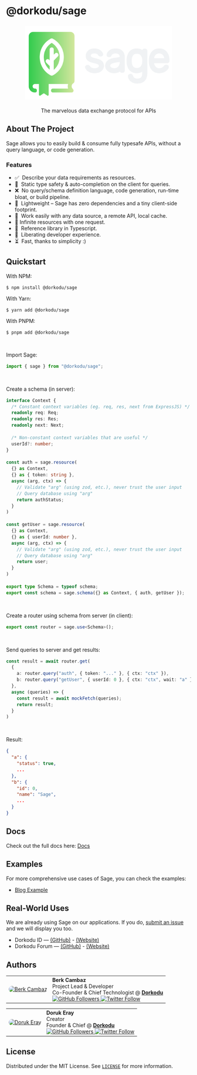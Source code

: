 # @dorkodu/sage

<p align="center">
  <a href="https://dorkodu.com/sage">
    <img alt="Sage" src="resources/sage-M-light.png" style="height: 200px !important; margin: 5px auto !important;" />
  </a>
</p>

<p align="center">
  The marvelous data exchange protocol for APIs
</p>

## About The Project

Sage allows you to easily build & consume fully typesafe APIs, without a query language, or code generation.

### Features

- ✅&nbsp; Describe your data requirements as resources.
- 🔐&nbsp; Static type safety & auto-completion on the client for queries.
- ❌&nbsp; No query/schema definition language, code generation, run-time bloat, or build pipeline.
- 🍃&nbsp; Lightweight – Sage has zero dependencies and a tiny client-side footprint.
- 🔗&nbsp; Work easily with any data source, a remote API, local cache.
- 📨 Infinite resources with one request.
- 🔋&nbsp; Reference library in Typescript.
- 🗽&nbsp; Liberating developer experience.
- ⏳&nbsp; Fast, thanks to simplicity :)

## Quickstart

With NPM:
```console
$ npm install @dorkodu/sage
```

With Yarn:
```console
$ yarn add @dorkodu/sage
```

With PNPM:
```console
$ pnpm add @dorkodu/sage
```

<br>

Import Sage:
```ts
import { sage } from "@dorkodu/sage";
```

<br>

Create a schema (in server):
```ts
interface Context {
  /* Constant context variables (eg. req, res, next from ExpressJS) */
  readonly req: Req;
  readonly res: Res;
  readonly next: Next;

  /* Non-constant context variables that are useful */
  userId?: number;
}

const auth = sage.resource(
  {} as Context,
  {} as { token: string },
  async (arg, ctx) => {
    // Validate "arg" (using zod, etc.), never trust the user input
    // Query database using "arg"
    return authStatus;
  }
)

const getUser = sage.resource(
  {} as Context,
  {} as { userId: number },
  async (arg, ctx) => {
    // Validate "arg" (using zod, etc.), never trust the user input
    // Query database using "arg"
    return user;
  }
)

export type Schema = typeof schema;
export const schema = sage.schema({} as Context, { auth, getUser });
```

<br>

Create a router using schema from server (in client):
```ts
export const router = sage.use<Schema>();
```

<br>

Send queries to server and get results:
```ts
const result = await router.get(
  {
    a: router.query("auth", { token: "..." }, { ctx: "ctx" }),
    b: router.query("getUser", { userId: 0 }, { ctx: "ctx", wait: "a" }),
  },
  async (queries) => {
    const result = await mockFetch(queries);
    return result;
  }
)
```

<br>

Result:
```json
{
  "a": {
    "status": true,
    ...
  },
  "b": {
    "id": 0,
    "name": "Sage",
    ...
  }
}
```

## Docs

Check out the full docs here: [Docs](DOCS.md)

## Examples

For more comprehensive use cases of Sage, you can check the examples:
- [Blog Example](examples/blog)

## Real-World Uses

We are already using Sage on our applications. If you do, [submit an issue](https://github.com/dorkodu/sage/issues) and we will display you too.
- Dorkodu ID — [(GitHub)](https://github.com/dorkodu/id) - [(Website)](https://id.dorkodu.com)
- Dorkodu Forum — [(GitHub)](https://github.com/dorkodu/forum) - [(Website)](https://forum.dorkodu.com)

## Authors

<table>
  <tr>
    <td align="center">
      <a href="https://berk.dorkodu.com">
        <img src="https://avatars.githubusercontent.com/u/50113500?v=4" width="100px;" style="border-radius:100px;" alt="Berk Cambaz"/>
        <br />
      </a>
    </td>
    <td>
			<b>Berk Cambaz</b>
      <br>
      Project Lead & Developer
			<br>
      Co-Founder & Chief Technologist @ <b><a href="https://dorkodu.com">Dorkodu</a></b>
			<br>
      <a href="https://github.com/berkcambaz">
      	<img alt="GitHub Followers" src="https://img.shields.io/github/followers/berkcambaz?label=%40berkcambaz&style=social">
			</a>
      <a href="https://twitter.com/bercrobat">
				<img alt="Twitter Follow" src="https://img.shields.io/twitter/follow/bercrobat?style=social">
			</a>
    </td>
  </tr>
</table>

<table>
  <tr>
    <td align="center">
      <a href="https://doruk.dorkodu.com">
        <img src="https://avatars.githubusercontent.com/u/68155490?v=4" width="100px;" style="border-radius:100px;" alt="Doruk Eray"/>
        <br />
      </a>
    </td>
    <td>
			<b>Doruk Eray</b>
      <br>
      Creator
			<br>
      Founder & Chief @ <b><a href="https://dorkodu.com">Dorkodu</a></b>
			<br>
      <a href="https://github.com/dorukeray">
      	<img alt="GitHub Followers" src="https://img.shields.io/github/followers/dorukeray?label=%40dorukeray&style=social">
			</a>
      <a href="https://twitter.com/d0rukeray">
				<img alt="Twitter Follow" src="https://img.shields.io/twitter/follow/d0rukeray?style=social">
			</a>
    </td>
  </tr>
</table>

## License

Distributed under the MIT License. See [`LICENSE`](LICENSE) for more information.
